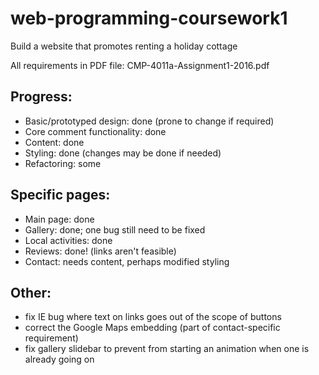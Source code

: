# web-programming-coursework1
Build a website that promotes renting a holiday cottage

All requirements in PDF file: CMP-4011a-Assignment1-2016.pdf

Progress:
----------------------------------------------------------------
- Basic/prototyped design: done (prone to change if required)
- Core comment functionality: done
- Content: done
- Styling: done (changes may be done if needed)
- Refactoring: some

Specific pages:
----------------------------------------------------------------
- Main page: done
- Gallery: done; one bug still need to be fixed
- Local activities: done
- Reviews: done! (links aren't feasible)
- Contact: needs content, perhaps modified styling

Other:
---------------------------------------------------------------
- fix IE bug where text on links goes out of the scope of buttons
- correct the Google Maps embedding (part of contact-specific requirement)
- fix gallery slidebar to prevent from starting an animation when one is already going on
